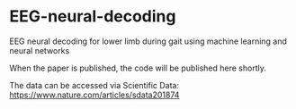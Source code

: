 # EEG-neural-decoding
EEG neural decoding for lower limb during gait using machine learning and neural networks

When the paper is published, the code will be published here shortly.

The data can be accessed via Scientific Data: https://www.nature.com/articles/sdata201874
